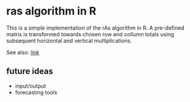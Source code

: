 ras algorithm in R
===================

This is a simple implementation of the rAs algorithm in R. A pre-defined matrix is transformed towards chosen row and collumn totals using subsequent horizontal and vertical multiplications.

See also: [link](https://en.wikipedia.org/wiki/Iterative_proportional_fitting)

future ideas
------------

* input/output
* forecasting tools




